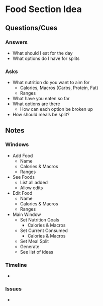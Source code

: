 # Food Section Idea


## Questions/Cues
### Answers
- What should I eat for the day
- What options do I have for splits
### Asks
- What nutrition do you want to aim for
	- Calories, Macros (Carbs, Protein, Fat)
	- Ranges
- What have you eaten so far
- What options are there
	- How can each option be broken up
- How should meals be split?

## Notes
### Windows
- Add Food
	- Name
	- Calories & Macros
	- Ranges
- See Foods
	- List all added
	- Allow edits
- Edit Food
	- Name
	- Calories & Macros
	- Ranges
- Main Window
	- Set Nutrition Goals
		- Calories & Macros
	- Set Current Consumed
		- Calories & Macros
	- Set Meal Split
	- Generate
	- See list of ideas

### Timeline
- 

### Issues
- 
